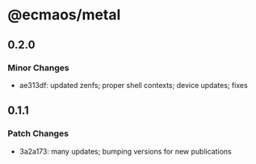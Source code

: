# @ecmaos/metal

## 0.2.0

### Minor Changes

- ae313df: updated zenfs; proper shell contexts; device updates; fixes

## 0.1.1

### Patch Changes

- 3a2a173: many updates; bumping versions for new publications
